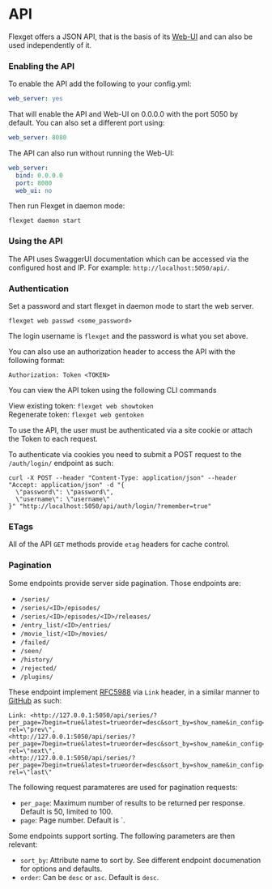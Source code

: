 # API

Flexget offers a JSON API, that is the basis of its [Web-UI](/Web-UI) and can also be used independently of it. 

### Enabling the API
To enable the API add the following to your config.yml:
```yaml
web_server: yes
```
That will enable the API and Web-UI on 0.0.0.0 with the port 5050 by default. 
You can also set a different port using:
```yaml
web_server: 8080
```
The API can also run without running the Web-UI:
```yaml
web_server:
  bind: 0.0.0.0
  port: 8080
  web_ui: no
```
Then run Flexget in daemon mode:
```text
flexget daemon start
```

### Using the API
The API uses SwaggerUI documentation which can be accessed via the configured host and IP. For example: `http://localhost:5050/api/`.  

### Authentication
Set a password and start flexget in daemon mode to start the web server.

```text
flexget web passwd <some_password>
```

The login username is `flexget` and the password is what you set above. 

You can also use an authorization header to access the API with the following format:
```text
Authorization: Token <TOKEN>
```

You can view the API token using the following CLI commands

View existing token: `flexget web showtoken`  
Regenerate token: `flexget web gentoken`

To use the API, the user must be authenticated via a site cookie or attach the Token to each request.  

To authenticate via cookies you need to submit a POST request to the `/auth/login/` endpoint as such:
```HTTP
curl -X POST --header "Content-Type: application/json" --header "Accept: application/json" -d "{
  \"password\": \"password\",
  \"username\": \"username\"
}" "http://localhost:5050/api/auth/login/?remember=true"
```

### ETags

All of the API `GET` methods provide `etag` headers for cache control. 

### Pagination

Some endpoints provide server side pagination. Those endpoints are:
- `/series/`
- `/series/<ID>/episodes/`
- `/series/<ID>/episodes/<ID>/releases/`
- `/entry_list/<ID>/entries/`
- `/movie_list/<ID>/movies/`
- `/failed/`
- `/seen/`
- `/history/`
- `/rejected/`
- `/plugins/`

These endpoint implement [RFC5988](https://tools.ietf.org/html/rfc5988) via `Link` header, in a similar manner to [GitHub](https://developer.github.com/guides/traversing-with-pagination/) as such:
```text
Link: <http://127.0.0.1:5050/api/series/?per_page=7begin=true&latest=trueorder=desc&sort_by=show_name&in_config=all&page=1>; rel=\"prev\",
<http://127.0.0.1:5050/api/series/?per_page=7begin=true&latest=trueorder=desc&sort_by=show_name&in_config=all&page=3>; rel=\"next\",
<http://127.0.0.1:5050/api/series/?per_page=7begin=true&latest=trueorder=desc&sort_by=show_name&in_config=all&page=4>; rel=\"last\"
```
The following request paramateres are used for pagination requests:
- `per_page`: Maximum number of results to be returned per response. Default is 50, limited to 100.
- `page`: Page number. Default is `.  

Some endpoints support sorting. The following parameters are then relevant:
- `sort_by`: Attribute name to sort by. See different endpoint documenation for options and defaults.
- `order`: Can be `desc` or `asc`. Default is `desc`.



